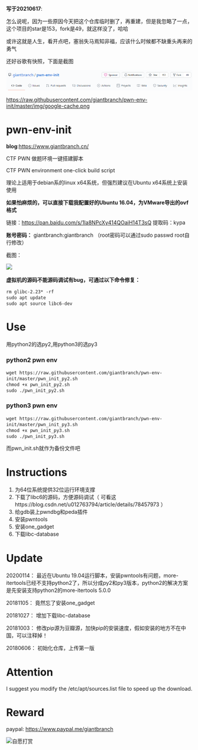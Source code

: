 **写于20210617**: 

怎么说呢，因为一些原因今天把这个仓库临时删了，再重建，但是我忽略了一点，这个项目的star是153，fork是49，就这样没了，哈哈

或许这就是人生，看开点吧，塞翁失马焉知非福，应该什么时候都不缺重头再来的勇气

还好谷歌有快照，下面是截图

![image-20210618104843727](img/image-20210618104843727.png)

https://raw.githubusercontent.com/giantbranch/pwn-env-init/master/img/google-cache.png

# pwn-env-init

**blog**:https://www.giantbranch.cn/

CTF PWN 做题环境一键搭建脚本

CTF PWN environment one-click build script

理论上适用于debian系的linux x64系统，但强烈建议在Ubuntu x64系统上安装使用

**如果怕麻烦的，可以直接下载我配置好的Ubuntu 16.04，为VMware导出的ovf格式**

链接：https://pan.baidu.com/s/1Ia8NPcXy414QOaiH14T3sQ 
提取码：kypa 

**账号密码：** giantbranch:giantbranch
（root密码可以通过sudo passwd root自行修改）

截图：

![](https://raw.githubusercontent.com/giantbranch/pwn-env-init/master/img/png.png)

**虚拟机的源码不能源码调试有bug，可通过以下命令修复：**

```
rm glibc-2.23* -rf
sudo apt update
sudo apt source libc6-dev
```

# Use

用python2的选py2,用python3的选py3

### python2 pwn env

```
wget https://raw.githubusercontent.com/giantbranch/pwn-env-init/master/pwn_init_py2.sh
chmod +x pwn_init_py2.sh
sudo ./pwn_init_py2.sh
```
### python3 pwn env
```
wget https://raw.githubusercontent.com/giantbranch/pwn-env-init/master/pwn_init_py3.sh
chmod +x pwn_init_py3.sh
sudo ./pwn_init_py3.sh
```
而pwn_init.sh就作为备份文件吧

# Instructions

1. 为64位系统提供32位运行环境支撑
2. 下载了libc6的源码，方便源码调试（ 可看这https://blog.csdn.net/u012763794/article/details/78457973 ）
3. 给gdb装上pwndbg和peda插件
4. 安装pwntools
5. 安装one_gadget
6. 下载libc-database

# Update

20200114：   最近在Ubuntu 19.04运行脚本，安装pwntools有问题，more-itertools已经不支持python2了，所以分成py2和py3版本，python2的解决方案是先安装支持python2的more-itertools 5.0.0

20181105：   竟然忘了安装one_gadget

20181027：   增加下载libc-database

20181003：   修改pip源为豆瓣源，加快pip的安装速度，假如安装的地方不在中国，可以注释掉！

20180606：   初始化仓库，上传第一版

# Attention

I suggest you modify the /etc/apt/sources.list file to speed up the download.

# Reward

paypal: https://www.paypal.me/giantbranch

![自愿打赏][1]


[1]: http://pic.giantbranch.cn/pic/1551450728861.jpg

